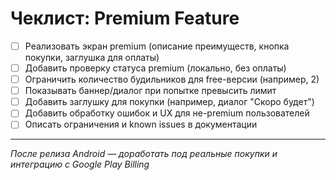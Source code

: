 # Чеклист: Premium Feature

- [ ] Реализовать экран premium (описание преимуществ, кнопка покупки, заглушка для оплаты)
- [ ] Добавить проверку статуса premium (локально, без оплаты)
- [ ] Ограничить количество будильников для free-версии (например, 2)
- [ ] Показывать баннер/диалог при попытке превысить лимит
- [ ] Добавить заглушку для покупки (например, диалог "Скоро будет")
- [ ] Добавить обработку ошибок и UX для не-premium пользователей
- [ ] Описать ограничения и known issues в документации

---
_После релиза Android — доработать под реальные покупки и интеграцию с Google Play Billing_
